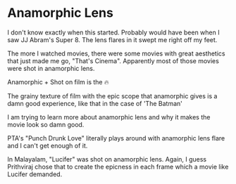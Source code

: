 # Anamorphic Lens

I don't know exactly when this started. Probably would have been when I saw JJ Abram's Super 8. The lens flares in it swept me right off my feet.&#x20;

The more I watched movies, there were some movies with great aesthetics that just made me go, "That's Cinema". Apparently most of those movies were shot in anamorphic lens.&#x20;

Anamorphic + Shot on film is the 🔥

The grainy texture of film with the epic scope that anamorphic gives is a damn good experience, like that in the case of 'The Batman'&#x20;

I am trying to learn more about anamorphic lens and why it makes the movie look so damn good.&#x20;

PTA's "Punch Drunk Love" literally plays around with anamorphic lens flare and I can't get enough of it.&#x20;

In Malayalam, "Lucifer" was shot on anamorphic lens. Again, I guess Prithviraj chose that to create the epicness in each frame which a movie like Lucifer demanded.&#x20;
